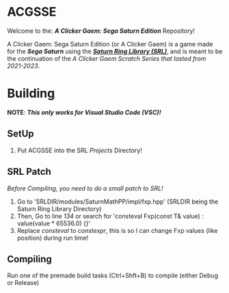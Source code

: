 # ACGSSE
Welcome to the: ***A Clicker Gaem: Sega Saturn Edition*** Repository!

A Clicker Gaem: Sega Saturn Edition (or A Clicker Gaem) is a game made for the ***Sega Saturn*** using the [***Saturn Ring Library (SRL)***](https://github.com/ReyeMe/SaturnRingLib), and is meant to be the continuation of the *A Clicker Gaem Scratch Series that lasted from 2021-2023*.

# Building
**NOTE**: ***This only works for Visual Studio Code (VSC)!***

## SetUp
1. Put ACGSSE into the SRL *Projects* Directory!

## SRL Patch
*Before Compiling, you need to do a small patch to SRL!*

1. Go to 'SRLDIR/modules/SaturnMathPP/impl/fxp.hpp' (SRLDIR being the Saturn Ring Library Directory)
2. Then, Go to line *134* or search for 'consteval Fxp(const T& value) : value(value * 65536.0) {}'
3. Replace *consteval* to *constexpr*, this is so I can change Fxp values (like position) during run time!

## Compiling
Run one of the premade build tasks (Ctrl+Shft+B) to compile (either Debug or Release)
